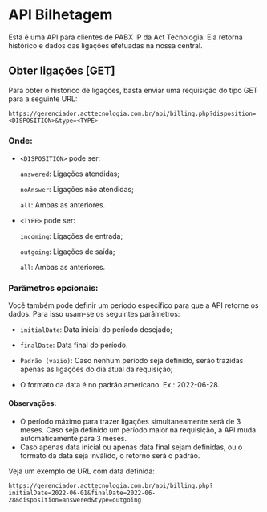 # API Bilhetagem

Esta é uma API para clientes de PABX IP da Act Tecnologia. Ela retorna histórico e dados das ligações efetuadas na nossa central.


## Obter ligações [GET]

Para obter o histórico de ligações, basta enviar uma requisição do tipo GET para a seguinte URL:


```url
https://gerenciador.acttecnologia.com.br/api/billing.php?disposition=<DISPOSITION>&type=<TYPE>
```

### Onde:

- ```<DISPOSITION>``` pode ser:

    ```answered```: Ligações atendidas;

    ```noAnswer```: Ligações não atendidas;

    ```all```: Ambas as anteriores.



- ```<TYPE>``` pode ser:

    ```incoming```: Ligações de entrada;

    ```outgoing```: Ligações de saída;

    ```all```: Ambas as anteriores.

### Parâmetros opcionais:
Você também pode definir um período específico para que a API retorne os dados. Para isso usam-se os seguintes parâmetros:

- ```initialDate```: Data inicial do período desejado;

- ```finalDate```: Data final do período.

- ```Padrão (vazio)```: Caso nenhum período seja definido, serão trazidas apenas as ligações do dia atual da requisição;

- O formato da data é no padrão americano. Ex.: 2022-06-28.

#### Observações:
- O período máximo para trazer ligações simultaneamente será de 3 meses. Caso seja definido um período maior na requisição, a API muda automaticamente para 3 meses.
- Caso apenas data inicial ou apenas data final sejam definidas, ou o formato da data seja inválido, o retorno será o padrão.

Veja um exemplo de URL com data definida:

```url
https://gerenciador.acttecnologia.com.br/api/billing.php?initialDate=2022-06-01&finalDate=2022-06-28&disposition=answered&type=outgoing
```
